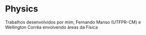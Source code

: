 # Physics
Trabalhos desenvolvidos por mim, Fernando Manso (UTFPR-CM) e Wellington Corrêa envolvendo áreas da Física
